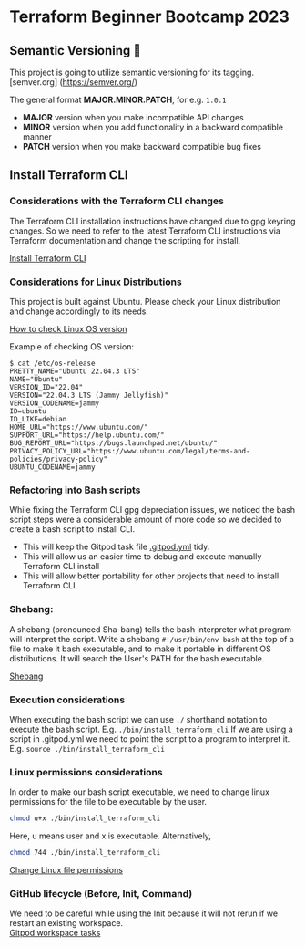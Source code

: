 # Terraform Beginner Bootcamp 2023

## Semantic Versioning :mage:
This project is going to utilize semantic versioning for its tagging.
[semver.org] (https://semver.org/)

The general format **MAJOR.MINOR.PATCH**, for e.g. `1.0.1`

- **MAJOR** version when you make incompatible API changes
- **MINOR** version when you add functionality in a backward compatible manner
- **PATCH** version when you make backward compatible bug fixes

## Install Terraform CLI
### Considerations with the Terraform CLI changes
The Terraform CLI installation instructions have changed due to gpg keyring changes. So we need to refer to the latest Terraform CLI instructions via Terraform documentation and change the scripting for install.

[Install Terraform CLI](https://developer.hashicorp.com/terraform/tutorials/aws-get-started/install-cli)

### Considerations for Linux Distributions
This project is built against Ubuntu. Please check your Linux distribution and change accordingly to its needs.

[How to check Linux OS version](https://www.cyberciti.biz/faq/how-to-check-os-version-in-linux-command-line/)

Example of checking OS version:
```
$ cat /etc/os-release
PRETTY_NAME="Ubuntu 22.04.3 LTS"
NAME="Ubuntu"
VERSION_ID="22.04"
VERSION="22.04.3 LTS (Jammy Jellyfish)"
VERSION_CODENAME=jammy
ID=ubuntu
ID_LIKE=debian
HOME_URL="https://www.ubuntu.com/"
SUPPORT_URL="https://help.ubuntu.com/"
BUG_REPORT_URL="https://bugs.launchpad.net/ubuntu/"
PRIVACY_POLICY_URL="https://www.ubuntu.com/legal/terms-and-policies/privacy-policy"
UBUNTU_CODENAME=jammy
```

### Refactoring into Bash scripts
While fixing the Terraform CLI gpg depreciation issues, we noticed the bash script steps were a considerable amount of more code so we decided to create a bash script to install CLI. 

- This will keep the Gitpod task file [.gitpod.yml](.gitpod.yml) tidy.
- This will allow us an easier time to debug and execute manually Terraform CLI install
- This will allow better portability for other projects that need to install Terraform CLI.

### Shebang:
A shebang (pronounced Sha-bang) tells the bash interpreter what program will interpret the script.
Write a shebang `#!/usr/bin/env bash` at the top of a file to make it bash executable, and to make it portable in different OS distributions. It will search the User's PATH for the bash executable.

[Shebang](https://en.wikipedia.org/wiki/Shebang_(Unix))

### Execution considerations
When executing the bash script we can use `./` shorthand notation to execute the bash script.
E.g. `./bin/install_terraform_cli`
If we are using a script in .gitpod.yml we need to point the script to a program to interpret it.
E.g. `source ./bin/install_terraform_cli`

### Linux permissions considerations
In order to make our bash script executable, we need to change linux permissions for the file to be executable by the user.
```sh
chmod u+x ./bin/install_terraform_cli
```
Here, u means user and x is executable. Alternatively,
```sh
chmod 744 ./bin/install_terraform_cli
```
[Change Linux file permissions](https://en.wikipedia.org/wiki/Chmod)

### GitHub lifecycle (Before, Init, Command)
We need to be careful while using the Init because it will not rerun if we restart an existing workspace.  
[Gitpod workspace tasks](https://www.gitpod.io/docs/configure/workspaces/tasks)